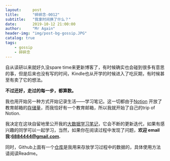 ```yaml
---
layout:     post 
title:      "碎碎念-0012"
subtitle:   "我拿时间换了什么？"
date:       2019-10-12 21:00:00
author:     "Mr Again"
header-img: "img/post-bg-gossip.JPG"
catalog: true
tags:
    - gossip
    - 碎碎念
---
```


自从读研以来就好久没spare time来更新博客了，有时候确实也会碰到很多有意思的事，但是后来也没有写的时间，Kindle也从开学的时候进入了吃灰期，有时候甚至有卖了它的想法。

**不过还好，走过的每一步，都算数。**

我也用开始另一种方式开始记录生活——学习笔记。这一切都由于[Notion](https://www.notion.so/) 开放了教育邮箱的[存储量](https://sspai.com/post/56685)，而我恰好有一个教育邮箱，所以我就开始了自己的trip of Notion.

我决定在这块自留地里公开我的[大数据学习笔记](https://www.notion.so/vanderzhang/helloworld-5512f107ef33489fafdd05188d0cc1b5)，它会不断的更新迭代，如果有感兴趣的同学可以一起学习，当然，如果你在阅读过程中发现了问题，**欢迎 email 我:6884444@gmail.com.**

同时，Github上面有一个[仓库](https://github.com/vander1997/vander-files)是我用来存放学习过程中的数据的，具体使用方法请阅读Readme。
